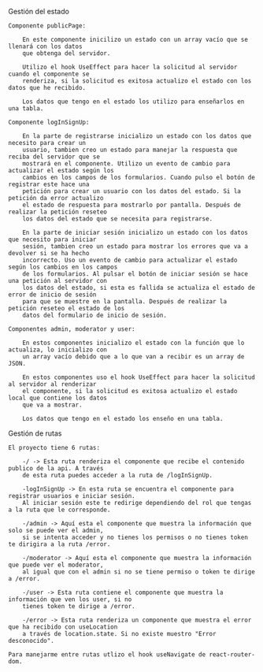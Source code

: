 Gestión del estado

    Componente publicPage:

        En este componente inicilizo un estado con un array vacío que se llenará con los datos 
        que obtenga del servidor. 

        Utilizo el hook UseEffect para hacer la solicitud al servidor cuando el componente se 
        renderiza, si la solicitud es exitosa actualizo el estado con los datos que he recibido.

        Los datos que tengo en el estado los utilizo para enseñarlos en una tabla.

    Componente logInSignUp:

        En la parte de registrarse inicializo un estado con los datos que necesito para crear un 
        usuario, tambien creo un estado para manejar la respuesta que reciba del servidor que se 
        mostrará en el componente. Utilizo un evento de cambio para actualizar el estado según los 
        cambios en los campos de los formularios. Cuando pulso el botón de registrar este hace una 
        petición para crear un usuario con los datos del estado. Si la petición da error actualizo 
        el estado de respuesta para mostrarlo por pantalla. Después de realizar la petición reseteo 
        los datos del estado que se necesita para registrarse. 

        En la parte de iniciar sesión inicializo un estado con los datos que necesito para iniciar 
        sesión, tambien creo un estado para mostrar los errores que va a devolver si se ha hecho 
        incorrecto. Uso un evento de cambio para actualizar el estado según los cambios en los campos 
        de los formularios. Al pulsar el botón de iniciar sesión se hace una petición al servidor con 
        los datos del estado, si esta es fallida se actualiza el estado de error de inicio de sesión 
        para que se muestre en la pantalla. Después de realizar la petición reseteo el estado de los 
        datos del formulario de inicio de sesión.

    Componentes admin, moderator y user:

        En estos componentes inicializo el estado con la función que lo actualiza, lo inicializo con 
        un array vacío debido que a lo que van a recibir es un array de JSON.

        En estos componentes uso el hook UseEffect para hacer la solicitud al servidor al renderizar 
        el componente, si la solicitud es exitosa actualizo el estado local que contiene los datos 
        que va a mostrar.

        Los datos que tengo en el estado los enseño en una tabla.
    

Gestión de rutas

    El proyecto tiene 6 rutas:

        -/ -> Esta ruta renderiza el componente que recibe el contenido publico de la api. A través 
        de esta ruta puedes acceder a la ruta de /logInSignUp. 

        -logInSignUp -> En esta ruta se encuentra el componente para registrar usuarios e iniciar sesión. 
        Al iniciar sesión este te redirige dependiendo del rol que tengas a la ruta que le corresponde.

        -/admin -> Aquí esta el componente que muestra la información que solo se puede ver el admin, 
        si se intenta acceder y no tienes los permisos o no tienes token te dirigira a la ruta /error.

        -/moderator -> Aquí esta el componente que muestra la información que puede ver el moderator, 
        al igual que con el admin si no se tiene permiso o token te dirige a /error.

        -/user -> Esta ruta contiene el componente que muestra la información que ven los user, si no 
        tienes token te dirige a /error.

        -/error -> Esta ruta renderiza un componente que muestra el error que ha recibido con useLocation
        a través de location.state. Si no existe muestro "Error desconocido".

    Para manejarme entre rutas utlizo el hook useNavigate de react-router-dom.
        
